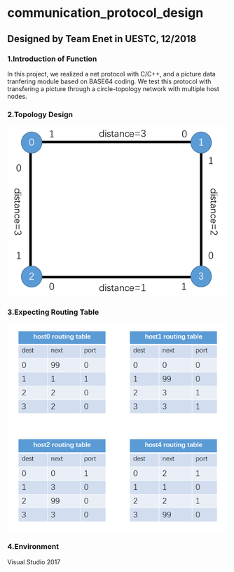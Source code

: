 # communication_protocol_design
## Designed by Team Enet in UESTC, 12/2018
### 1.Introduction of Function
In this project, we realized a net protocol with C/C++, and a picture data tranfering module based on BASE64 coding. We test this protocol with transfering a picture through a circle-topology network with multiple host nodes.
### 2.Topology Design
![topology](topology.png)
### 3.Expecting Routing Table
![expecting_routingtable](expecting_routingtable.png)
### 4.Environment
Visual Studio 2017
